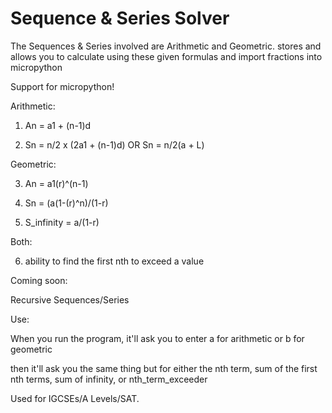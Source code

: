 # Sequence & Series Solver

The Sequences & Series involved are Arithmetic and Geometric.
stores and allows you to calculate using these given formulas
and import fractions into micropython

Support for micropython!

Arithmetic:

1) An = a1 + (n-1)d

2) Sn = n/2 x (2a1 + (n-1)d) OR Sn = n/2(a + L)

Geometric:

3) An = a1(r)^(n-1)

4) Sn = (a(1-(r)^n)/(1-r)

5) S_infinity = a/(1-r)

Both:

6) ability to find the first nth to exceed a value

Coming soon:

Recursive Sequences/Series

Use:

When you run the program, it'll ask you to enter
a for arithmetic or b for geometric

then it'll ask you the same thing but for either the nth term, sum of the first nth terms, sum of infinity, or nth_term_exceeder

Used for IGCSEs/A Levels/SAT.

